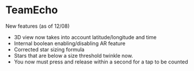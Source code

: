 # TeamEcho
New features (as of 12/08)
- 3D view now takes into account latitude/longitude and time
- Internal boolean enabling/disabling AR feature
- Corrected star sizing formula
- Stars that are below a size threshold twinkle now.
- You now must press and release within a second for a tap to be counted

